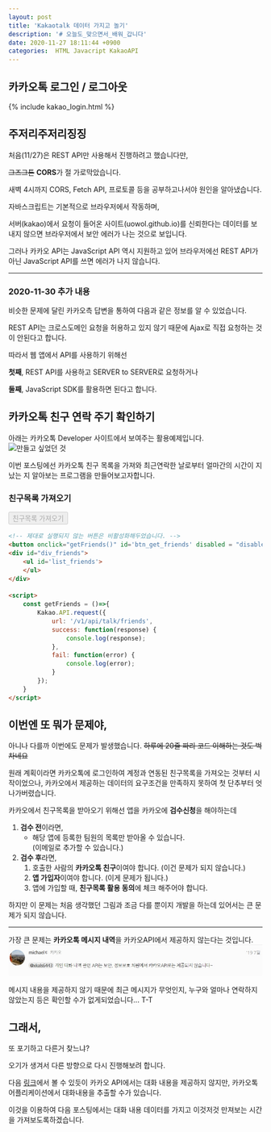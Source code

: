 ```yaml
---
layout: post
title: 'Kakaotalk 데이터 가지고 놀기'
description: '# 오늘도_맞으면서_배워_갑니다'
date: 2020-11-27 18:11:44 +0900
categories:  HTML Javacript KakaoAPI
---
```

## 카카오톡 로그인 / 로그아웃
{% include kakao_login.html %}

## 주저리주저리징징
처음(11/27)은 REST API만 사용해서 진행하려고 했습니다만,

~~그즈그튼~~ **CORS**가 절 가로막았습니다.

새벽 4시까지 CORS, Fetch API, 프로토콜 등을 공부하고나서야 원인을 알아냈습니다.

자바스크립트는 기본적으로 브라우저에서 작동하며,

서버(kakao)에서 요청이 들어온 사이트(uowol.github.io)를 신뢰한다는 데이터를 보내지 않으면 브라우저에서 보안 에러가 나는 것으로 보입니다.

그러나 카카오 API는 JavaScript API 역시 지원하고 있어 브라우저에선 REST API가 아닌 JavaScript API를 쓰면 에러가 나지 않습니다.

---

### 2020-11-30 추가 내용
비슷한 문제에 달린 카카오측 답변을 통하여 다음과 같은 정보를 알 수 있었습니다. 

REST API는 크로스도메인 요청을 허용하고 있지 않기 때문에 Ajax로 직접 요청하는 것이 안된다고 합니다. 

따라서 웹 앱에서 API를 사용하기 위해선 

**첫째**, REST API를 사용하고 SERVER to SERVER로 요청하거나

**둘째**, JavaScript SDK를 활용하면 된다고 합니다.

## 카카오톡 친구 연락 주기 확인하기
아래는 카카오톡 Developer 사이트에서 보여주는 활용예제입니다. 
![만들고 싶었던 것](https://developers.kakao.com/docs/latest/ko/assets/style/images/message/message_common_friend.png "만들고싶었던거")

이번 포스팅에선 카카오톡 친구 목록을 가져와 최근연락한 날로부터 얼마간의 시간이 지났는 지 알아보는 프로그램을 만들어보고자합니다.

### 친구목록 가져오기

<button onclick="getFriends()" id='btn_get_friends' disabled = "disabled">친구목록 가져오기</button>
<div id="div_friends">
    <ul id='list_friends'>
    </ul>
</div>

<script>
    const getFriends = ()=>{
        Kakao.API.request({
            url: '/v1/api/talk/friends',
            success: function(response) {
                console.log(response);
            },
            fail: function(error) {
                console.log(error);
            }
        });
    }
</script>

```html
<!-- 제대로 실행되지 않는 버튼은 비활성화해두었습니다. -->
<button onclick="getFriends()" id='btn_get_friends' disabled = "disabled">친구목록 가져오기</button>
<div id="div_friends">
    <ul id='list_friends'>
    </ul>
</div>

<script>
    const getFriends = ()=>{
        Kakao.API.request({
            url: '/v1/api/talk/friends',
            success: function(response) {
                console.log(response);
            },
            fail: function(error) {
                console.log(error);
            }
        });
    }
</script>
```

## 이번엔 또 뭐가 문제야,

아니나 다를까 이번에도 문제가 발생했습니다. ~~하루에 20줄 짜리 코드 이해하는 것도 벅차네요~~

원래 계획이라면 카카오톡에 로그인하여 계정과 연동된 친구목록을 가져오는 것부터 시작이었으나, 카카오에서 제공하는 데이터의 요구조건을 만족하지 못하여 첫 단추부터 엇나가버렸습니다.

카카오에서 친구목록을 받아오기 위해선 앱을 카카오에 **검수신청**을 해야하는데
1. **검수 전**이라면,
    - 해당 앱에 등록한 팀원의 목록만 받아올 수 있습니다. <br>(이메일로 추가할 수 있습니다.)
2. **검수 후**라면,
    1. 호출한 사람의 **카카오톡 친구**이여야 합니다. (이건 문제가 되지 않습니다.)
    2. **앱 가입자**이여야 합니다. (이게 문제가 됩니다.)
    3. 앱에 가입할 때, **친구목록 활용 동의**에 체크 해주어야 합니다.

하지만 이 문제는 처음 생각했던 그림과 조금 다를 뿐이지 개발을 하는데 있어서는 큰 문제가 되지 않습니다.

---

가장 큰 문제는 **카카오톡 메시지 내역**을 카카오API에서 제공하지 않는다는 것입니다.
![카카오의 답변](/assets/imgs/post_14/kakao.jpg "카카오의 답변")

메시지 내용을 제공하지 않기 때문에 최근 메시지가 무엇인지, 누구와 얼마나 연락하지 않았는지 등은 확인할 수가 없게되었습니다... T-T

## 그래서,

또 포기하고 다른거 찾느냐?

오기가 생겨서 다른 방향으로 다시 진행해보려 합니다.

다음 [링크][export]에서 볼 수 있듯이 카카오 API에서는 대화 내용을 제공하지 않지만, 카카오톡 어플리케이션에서 대화내용을 추출할 수가 있습니다.

이것을 이용하여 다음 포스팅에서는 대화 내용 데이터를 가지고 이것저것 만져보는 시간을 가져보도록하겠습니다.


[export]: https://en4u.co.kr/%EC%B9%B4%EC%B9%B4%EC%98%A4%ED%86%A1%EB%82%B4%EB%B3%B4%EB%82%B4%EA%B8%B0/